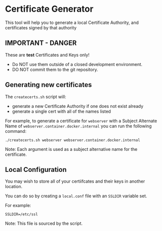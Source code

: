 # Certificate Generator

This tool will help you to generate a local Certificate Authority, and
certificates signed by that authority

## IMPORTANT - DANGER

These are **test** Certificates and Keys only!

- Do NOT use them outside of a closed development environment.
- DO NOT commit them to the git repository.

## Generating new certificates

The `createcerts.sh` script will:

- generate a new Certificate Authority if one does not exist already
- generate a single cert with all of the names listed

For example, to generate a certificate for `webserver` with a Subject Alternate
Name of `webserver.container.docker.internal` you can run the following command:

```
./createcerts.sh webserver webserver.container.docker.internal
```

Note: Each argument is used as a subject alternative name for the certificate.

## Local Configuration

You may wish to store all of your certiifcates and their keys in another
location.

You can do so by creating a `local.conf` file with an `SSLDIR` variable set.

For example:
```
SSLDIR=/etc/ssl
```

Note: This file is sourced by the script.
